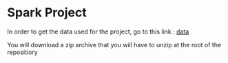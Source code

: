 # Spark Project

In order to get the data used for the project, go to this link
: [data](https://fex.insa-lyon.fr/get?k=bIqFvkMGwqWcDPGek8p)

You will download a zip archive that you will have to unzip at the root of the
repositiory
